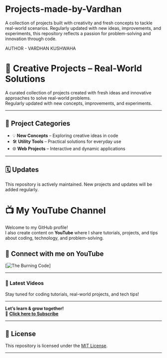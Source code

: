 # Projects-made-by-Vardhan
A collection of projects built with creativity and fresh concepts to tackle real-world scenarios. Regularly updated with new ideas, improvements, and experiments, this repository reflects a passion for problem-solving and innovation through code. 

AUTHOR - VARDHAN KUSHWAHA


# 🚀 Creative Projects – Real-World Solutions

A curated collection of projects created with fresh ideas and innovative approaches to solve real-world problems.  
Regularly updated with new concepts, improvements, and experiments.

---

## 📂 Project Categories
- 💡 **New Concepts** – Exploring creative ideas in code  
- 🛠 **Utility Tools** – Practical solutions for everyday use  
- 🌐 **Web Projects** – Interactive and dynamic applications  

---

## 🗓 Updates
This repository is actively maintained. New projects and updates will be added regularly.

# 📺 My YouTube Channel

Welcome to my GitHub profile!  
I also create content on **YouTube** where I share tutorials, projects, and tips about coding, technology, and problem-solving.  

## 🔗 Connect with me on YouTube
[![The Burning Code ](www.youtube.com/@CoderVardhanKushwaha)]

---

### 🎥 Latest Videos
Stay tuned for coding tutorials, real-world projects, and tech tips!

---

**Let’s learn & grow together!**  
📌 **[Click here to Subscribe](hwww.youtube.com/@CoderVardhanKushwaha)**





---

## 📜 License
This repository is licensed under the [MIT License](LICENSE).

---

